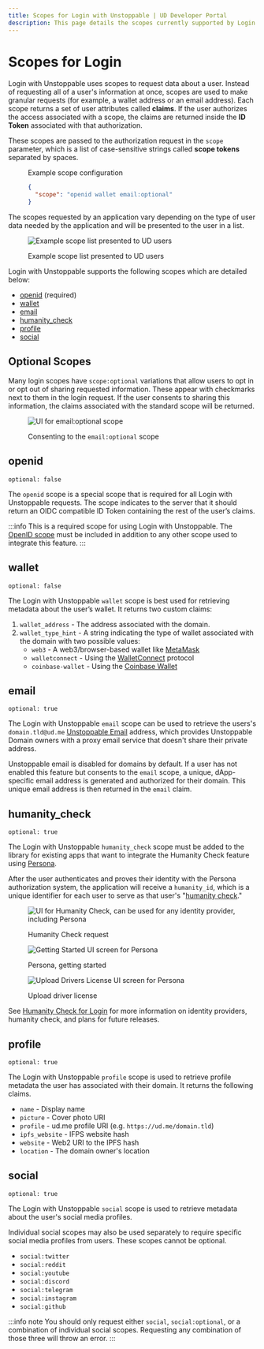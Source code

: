 ```yaml
---
title: Scopes for Login with Unstoppable | UD Developer Portal
description: This page details the scopes currently supported by Login with Unstoppable.
---
```


# Scopes for Login

Login with Unstoppable uses scopes to request data about a user. Instead of requesting all of a user's information at once, scopes are used to make granular requests (for example, a wallet address or an email address). Each scope returns a set of user attributes called **claims**. If the user authorizes the access associated with a scope, the claims are returned inside the **ID Token** associated with that authorization.

These scopes are passed to the authorization request in the `scope` parameter, which is a list of case-sensitive strings called **scope tokens** separated by spaces.

<figure>
<figcaption>Example scope configuration</figcaption>

```json
{
  "scope": "openid wallet email:optional"
}
```

</figure>

The scopes requested by an application vary depending on the type of user data needed by the application and will be presented to the user in a list.

<figure>

![Example scope list presented to UD users](/images/login-scopes-example.png '#width=40%;')

<figcaption>Example scope list presented to UD users</figcaption>
</figure>

Login with Unstoppable supports the following scopes which are detailed below:

* [openid](#openid) (required)
* [wallet](#wallet)
* [email](#email)
* [humanity_check](#humanity_check)
* [profile](#profile)
* [social](#social)

## Optional Scopes

Many login scopes have `scope:optional` variations that allow users to opt in or opt out of sharing requested information. These appear with checkmarks next to them in the login request. If the user consents to sharing this information, the claims associated with the standard scope will be returned.

<figure>

![UI for email:optional scope](/images/login-scopes-email-optional.png '#width=40%;')

<figcaption>Consenting to the <code>email:optional</code> scope</figcaption>
</figure>

## openid
`optional: false`

The `openid` scope is a special scope that is required for all Login with Unstoppable requests. The scope indicates to the server that it should return an OIDC compatible ID Token containing the rest of the user’s claims.

:::info
This is a required scope for using Login with Unstoppable. The [OpenID scope](https://auth0.com/docs/configure/apis/scopes/openid-connect-scopes) must be included in addition to any other scope used to integrate this feature.
:::

## wallet
`optional: false`

The Login with Unstoppable `wallet` scope is best used for retrieving metadata about the user’s wallet. It returns two custom claims:

1. `wallet_address` - The address associated with the domain.
2. `wallet_type_hint` - A string indicating the type of wallet associated with the domain with two possible values:
   * `web3` - A web3/browser-based wallet like [MetaMask](https://docs.metamask.io/guide/)
   * `walletconnect` - Using the [WalletConnect](https://walletconnect.org) protocol
   * `coinbase-wallet` - Using the [Coinbase Wallet](https://www.coinbase.com/wallet)

## email
`optional: true`

The Login with Unstoppable `email` scope can be used to retrieve the users's `domain.tld@ud.me` [Unstoppable Email](https://support.unstoppabledomains.com/support/solutions/articles/48001218107-unstoppable-email) address, which provides Unstoppable Domain owners with a proxy email service that doesn't share their private address.

Unstoppable email is disabled for domains by default. If a user has not enabled this feature but consents to the `email` scope, a unique, dApp-specific email address is generated and authorized for their domain. This unique email address is then returned in the `email` claim.

## humanity_check
`optional: true`

The Login with Unstoppable `humanity_check` scope must be added to the library for existing apps that want to integrate the Humanity Check feature using [Persona](https://withpersona.com).

After the user authenticates and proves their identity with the Persona authorization system, the application will receive a `humanity_id`, which is a unique identifier for each user to serve as that user's "[humanity check](/login-with-unstoppable/humanity-check.md#persona)."


<figure class="one-third-inline-block">

![UI for Humanity Check, can be used for any identity provider, including Persona](/images/humanity-check-optional.png)

<figcaption>Humanity Check request</figcaption>
</figure>


<figure class="one-third-inline-block">

![Getting Started UI screen for Persona](/images/persona_getting_started.png)

<figcaption>Persona, getting started</figcaption>
</figure>

<figure class="one-third-inline-block">

![Upload Drivers License UI screen for Persona](/images/persona_front_drivers_license.png)
<figcaption>Upload driver license</figcaption>
</figure>


See [Humanity Check for Login](/login-with-unstoppable/humanity-check.md) for more information on identity providers, humanity check, and plans for future releases.

## profile
`optional: true`

The Login with Unstoppable `profile` scope is used to retrieve profile metadata the user has associated with their domain. It returns the following claims.

* `name` - Display name
* `picture` - Cover photo URI
* `profile` - ud.me profile URI (e.g. `https://ud.me/domain.tld`)
* `ipfs_website` - IFPS website hash
* `website` - Web2 URI to the IPFS hash
* `location` - The domain owner's location

## social
`optional: true`

The Login with Unstoppable `social` scope is used to retrieve metadata about the user's social media profiles.

Individual social scopes may also be used separately to require specific social media profiles from users. These scopes cannot be optional.

- `social:twitter`
- `social:reddit`
- `social:youtube`
- `social:discord`
- `social:telegram`
- `social:instagram`
- `social:github`

:::info note
You should only request either `social`, `social:optional`, or a combination of individual social scopes. Requesting any combination of those three will throw an error.
:::
